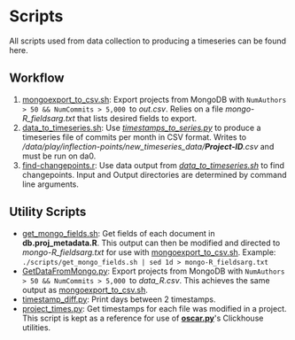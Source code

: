 # Scripts
All scripts used from data collection to producing a timeseries can be found here.

## Workflow
1. [mongoexport_to_csv.sh](scripts/mongoexport_to_csv.sh): Export projects from MongoDB with `NumAuthors > 50 && NumCommits > 5,000 `to _out.csv_. Relies on a file _mongo-R\_fieldsarg.txt_ that lists desired fields to export.
2. [data_to_timeseries.sh](scripts/data_to_timeseries.sh): Use _[timestamps_to_series.py](scripts/timestamps_to_series.py)_ to produce a timeseries file of commits per month in CSV format. Writes to _/data/play/inflection-points/new_timeseries_data/**Project-ID**.csv_ and must be run on da0.
3. [find-changepoints.r](scripts/find-changepoints.r): Use data output from _[data_to_timeseries.sh](scripts/data_to_timeseries.sh)_ to find changepoints. Input and Output directories are determined by command line arguments.

## Utility Scripts
- [get_mongo_fields.sh](scripts/get_mongo_fields.sh): Get fields of each document in __db.proj\_metadata.R__. This output can then be modified and directed to _mongo-R\_fieldsarg.txt_ for use with [mongoexport_to_csv.sh](scripts/mongoexport_to_csv.sh). Example: `./scripts/get_mongo_fields.sh | sed 1d > mongo-R_fieldsarg.txt`
- [GetDataFromMongo.py](scripts/GetDataFromMongo.py): Export projects from MongoDB with `NumAuthors > 50 && NumCommits > 5,000 `to _data\_R.csv_. This achieves the same output as [mongoexport_to_csv.sh](scripts/mongoexport_to_csv.sh).
- [timestamp_diff.py](scripts/timestamp_diff.py): Print days between 2 timestamps.
- [project_times.py](scripts/project_times.py): Get timestamps for each file was modified in a project. This script is kept as a reference for use of __[oscar.py](https://github.com/ssc-oscar/oscar.py)__'s Clickhouse utilities.
